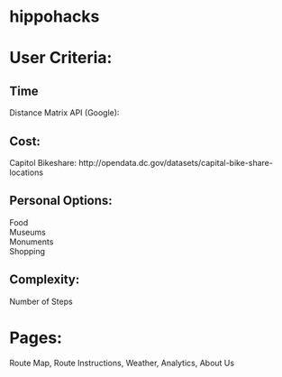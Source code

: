 # hippohacks

<h1>User Criteria: </h1>

<h2> Time </h2>
<p>Distance Matrix API (Google):  </p> 
<h2> Cost: </h2>
<p>Capitol Bikeshare: http://opendata.dc.gov/datasets/capital-bike-share-locations <br>
</p>
<h2> Personal Options: </h2>
<p>Food <br>
Museums <br>
Monuments <br>
Shopping <br>
</p>
<h2> Complexity: </h2>
<p> Number of Steps </p>

<h1>Pages: </h1>
<p>Route Map, Route Instructions, Weather, Analytics, About Us </p>
